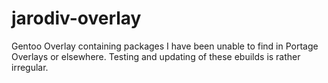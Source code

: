 # jarodiv-overlay

Gentoo Overlay containing packages I have been unable to find in Portage Overlays or elsewhere. Testing and updating of these ebuilds is rather irregular.
